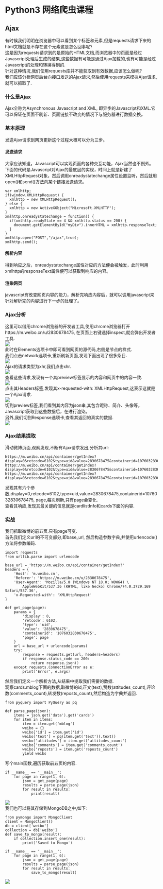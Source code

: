 # Python3 网络爬虫课程
## Ajax
有时候我们明明在浏览器中可以看到某个标签和元素,但是requests请求下来的html文档就是不存在这个元素这是怎么回事呢?  
这是因为requests请求到的是原始的HTML文档,而浏览器中的页面是经过Javascript处理后生成的结果,这些数据有可能是通过Ajax加载的,也有可能是经过Javascript的处理和转换得到的.  
针对这种情况,我们使用requests库并不能获取到有效数据,应该怎么做呢?  
我们应该分析网页后台向接口发送的Ajax请求,然后使用requests来模拟Ajax请求,就可以抓取了.  
### 什么是Ajax
Ajax全称为Asynchronous Javascript and XML, 即异步的Javascript和XML.它可以保证在页面不刷新、页面链接不改变的情况下与服务器进行数据交换。  
### 基本原理
发送Ajax请求到网页更新这个过程大概可以分为三步。
#### 发送请求
大家应该知道，Javascript可以实现页面的各种交互功能，Ajax当然也不例外。  
下面的代码是Javascript对Ajax的最底层的实现，时间上就是新建了XMLHttpRequest对象，然后调用onreadystatechange属性设置监听，然后就用open()和send()方法向某个链接发送请求。
```
var xmlhttp;
if(window.XMLHttpRequest) {
  xmlhttp = new XMLHttpRequest();
} else {
  xmlhttp = new ActiveXObject("Microsoft.XMLHTTP");
}
xmlhttp.onreadystatechange = function() {
  if(xmlhttp.readyState == 4 && xmlhttp.status == 200) {
    document.getElementById("myDiv").innerHTML = xmlhttp.responseText;
  }
}
xmlhttp.open("POST","/ajax",true);
xmlhttp.send();
```
#### 解析内容
得到响应之后，onreadystatechange属性对应的方法便会被触发，此时利用xmlhttp的responseText属性便可以获取到响应的内容。

#### 渲染网页
javascript有改变网页内容的能力，解析完响应内容后，就可以调用javascript来针对解析完的内容进行下一步的处理了。

### Ajax分析
这里可以借用chrome浏览器的开发者工具,使用chrome浏览器打开https://m.weibo.cn/u/2830678475, 在页面上右键选择inspect,就会弹出开发者工具.  
![](../image/inspect_tool.png)  
此时在Elements选项卡中即可看到网页的源代码,右侧是节点的样式.  
我们点击network选项卡,重新刷新页面,发现下面出现了很多条目.  
![](../image/inspect_network.png)  
Ajax的请求类型为xhr,我们点击xhr.   
![](../image/inspect_xhr.png)   
查看这些请求,发现有一个其preview标签显示的内容和网页中的内容一致.  
![](../image/inspect_content.png)  
点击其Headers标签,发现其x-requested-with: XMLHttpRequest,这表示这就是一个Ajax请求.  
![](../image/inspect_show_ajax.png)  
切到preview标签,我们看到其内容为json串,其包含昵称、简介、头像等。Javascript获取到这些数据后，在进行渲染。  
另外,我们切到Response选项卡,查看其返回的真实的数据.  
![](../image/inspect_show_response.png)  
### Ajax结果提取
滑动微博页面,观察发现,不断有Ajax请求发出,分析其url:  
```
https://m.weibo.cn/api/container/getIndex?display=0&retcode=6102&type=uid&value=2830678475&containerid=1076032830678475
https://m.weibo.cn/api/container/getIndex?display=0&retcode=6102&type=uid&value=2830678475&containerid=1076032830678475&page=2
https://m.weibo.cn/api/container/getIndex?display=0&retcode=6102&type=uid&value=2830678475&containerid=1076032830678475&page=3
```
发现其有六个参数,display=0,retcode=6102,type=uid,value=2830678475,containerid=1076032830678475, page,每次刷新,只有page会变化.  
查看其响应,发现其最关键的信息就是cardlistInfo和cards下面的内容.  
### 实战
我们抓取微博的前五页.只有page可变.  
首先我们定义url的不可变部分,即base_url, 然后构造参数字典,并使用urlencode()方法将参数编码.  
```
import requests
from urllib.parse import urlencode

base_url = 'https://m.weibo.cn/api/container/getIndex?'
headers = {
    'Host': 'm.weibo.cn',
    'Referer': 'https://m.weibo.cn/u/2830678475',
    'User-Agent': 'Mozilla/5.0 (Windows NT 10.0; WOW64) \
        AppleWebKit/537.36 (KHTML, like Gecko) Chrome/74.0.3729.169 Safari/537.36',
    'x-Requested-with': 'XMLHttpRequest'
}

def get_page(page):
    params = {
        'display': 0,
        'retcode': 6102,
        'type': 'uid',
        'value': '2830678475',
        'containerid': '1076032830678475',
        'page': page
    }
    url = base_url + urlencode(params)
    try:
        response = requests.get(url, headers=headers)
        if response.status_code == 200:
            return response.json()
    except requests.ConnectionError as e:
        print('Error', e.args)
```
然后我们定义一个解析方法,从结果中提取我们需要的数据.  
观察cards.mblog下面的数据,取微博的id,正文(text),赞数(attitudes_count),评论数(comments_count),转发数(reposts_count),然后构造为字典并返回.  
```
from pyquery import PyQuery as pq

def parse_page(json):
    items = json.get('data').get('cards')
    for item in items:
        item = item.get('mblog')
        weibo = {}
        weibo['id'] = item.get('id')
        weibo['text'] = pq(item.get('text')).text()
        weibo['attitudes'] = item.get('attitudes_count')
        weibo['comments'] = item.get('comments_count')
        weibo['reposts'] = item.get('reposts_count')
        yield weibo
```
写个main函数,遍历获取前五页的内容.  
```
if __name__ == '__main__':
    for page in range(1, 6):
        json = get_page(page)
        results = parse_page(json)
        for result in results:
            print(result)
```
![](../image/inspect_results.png)  
我们也可以将其存储到MongoDB之中,如下:  
```
from pymongo import MongoClient
client = MongoClient()
db = client['weibo']
collection = db['weibo']
def save_to_mongo(result):
    if collection.insert_one(result):
        print('Saved to Mongo')

if __name__ == '__main__':
    for page in range(1, 6):
        json = get_page(page)
        results = parse_page(json)
        for result in results:
            save_to_mongo(result)
```
![](../image/weibo_save_to_mongo.png)
